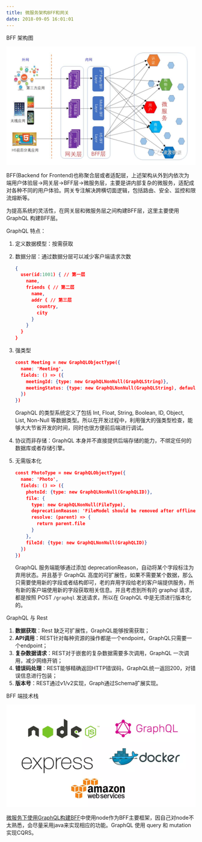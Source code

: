 ```yaml
---
title: 微服务架构BFF和网关
date: 2018-09-05 16:01:01
---
```


BFF 架构图

![1536134559339](/images/1536134559339.png)

<!-- more -->

BFF(Backend for Frontend)也称聚合层或者适配层，上述架构从外到内依次为 端用户体验层->网关层->BFF层->微服务层，主要是讲内部复杂的微服务，适配成对各种不同的用户体验。网关专注解决跨横切面逻辑，包括路由、安全、监控和限流熔断等。

为提高系统的灵活性，在网关层和微服务层之间构建BFF层，这里主要使用GraphQL 构建BFF层。

GraphQL 特点：

1. 定义数据模型：按需获取

2. 数据分层：通过数据分层可以减少客户端请求次数

   ```json
   {
     user(id:1001) { // 第一层
       name,
       friends { // 第二层
         name,
         addr { // 第三层
           country,
           city
         }
       }
     }
   }
   ```

3. 强类型

   ```json
   const Meeting = new GraphQLObjectType({
     name: 'Meeting',
     fields: () => ({
       meetingId: {type: new GraphQLNonNull(GraphQLString)},
       meetingStatus: {type: new GraphQLNonNull(GraphQLString), defaultValue: ''}
     })
   })
   ```

   GraphQL 的类型系统定义了包括 Int, Float, String, Boolean, ID, Object, List, Non-Null 等数据类型。所以在开发过程中，利用强大的强类型检查，能够大大节省开发的时间，同时也很方便前后端进行调试。

4. 协议而非存储：GraphQL 本身并不直接提供后端存储的能力，不绑定任何的数据库或者存储引擎。

5. 无需版本化

   ```json
   const PhotoType = new GraphQLObjectType({
     name: 'Photo',
     fields: () => ({
       photoId: {type: new GraphQLNonNull(GraphQLID)},
       file: {
         type: new GraphQLNonNull(FileType),
         deprecationReason: 'FileModel should be removed after offline app code merged.',
         resolve: (parent) => {
           return parent.file
         }
       },
       fileId: {type: new GraphQLNonNull(GraphQLID)}
     })
   })
   ```

   GraphQL 服务端能够通过添加 deprecationReason，自动将某个字段标注为弃用状态。并且基于 GraphQL 高度的可扩展性，如果不需要某个数据，那么只需要使用新的字段或者结构即可，老的弃用字段给老的客户端提供服务，所有新的客户端使用新的字段获取相关信息。并且考虑到所有的 graphql 请求，都是按照 POST  `/graphql` 发送请求，所以在 GraphQL 中是无须进行版本化的。

GraphQL 与 Rest

1. **数据获取**：Rest 缺乏可扩展性，GraphQL能够按需获取；
2. **API调用**：REST针对每种资源的操作都是一个endpoint，GraphQL只需要一个endpoint；
3. **复杂数据请求**：REST对于嵌套的复杂数据需要多次调用，GraphQL 一次调用，减少网络开销；
4. **错误码处理**：REST能够精确返回HTTP错误码，GraphQL统一返回200，对错误信息进行包装；
5. **版本号**：REST通过v1/v2实现，Graph通过Schema扩展实现。



BFF 端技术栈

![1536247819506](/images/1536247819506.png)

[微服务下使用GraphQL构建BFF](https://juejin.im/entry/5abca4416fb9a028b92d38dd)中使用node作为BFF主要框架，因自己对node不太熟悉，会尽量采用java来实现相应的功能。GraphQL 使用 query 和 mutation 实现CQRS。
